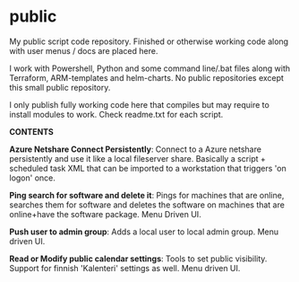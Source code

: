 # public
My public script code repository. Finished or otherwise working code along with user menus / docs are placed here. 

I work with Powershell, Python and some command line/.bat files along with Terraform, ARM-templates and helm-charts. No public repositories except this small public repository. 

I only publish fully working code here that compiles but may require to install modules to work. Check readme.txt for each script. 

**CONTENTS**

**Azure Netshare Connect Persistently**: Connect to a Azure netshare persistently and use it like a local fileserver share. Basically a script + scheduled task XML that can be imported to a workstation that triggers 'on logon' once. 

**Ping search for software and delete it**: Pings for machines that are online, searches them for software and deletes the software on machines that are online+have the software package. Menu Driven UI.

**Push user to admin group**: Adds a local user to local admin group. Menu driven UI. 

**Read or Modify public calendar settings**: Tools to set public visibility. Support for finnish 'Kalenteri' settings as well. Menu driven UI. 


